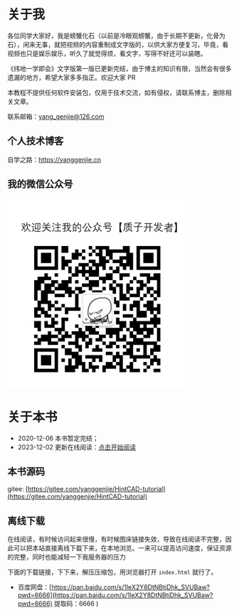 # 关于我

各位同学大家好，我是螃蟹化石（以前是冷眼观螃蟹，由于长期不更新，化骨为石），闲来无事，就把视频的内容重制成文字版的，以供大家方便复习，毕竟，看视频也只是娱乐娱乐，听久了就觉得烦，看文字，写得不好还可以装瞎。

《纬地一学即会》文字版第一版已更新完结，由于博主的知识有限，当然会有很多遗漏的地方，希望大家多多指正。欢迎大家 PR

本教程不提供任何软件安装包，仅用于技术交流，如有侵权，请联系博主，删除相关文章。

联系邮箱：yang_genjie@126.com

## 个人技术博客

自学之路：https://yanggenjie.cn

## 我的微信公众号

![](./image/wechat.webp)

# 关于本书

- 2020-12-06 本书暂定完结；
- 2023-12-02 更新在线阅读：[点击开始阅读](https://yanggenjie.cn/wiki/HintCAD/)

## 本书源码

gitee: [https://gitee.com/yanggenjie/HintCAD-tutorial](https://gitee.com/yanggenjie/HintCAD-tutorial)

## 离线下载

在线阅读，有时候访问起来很慢，有时候图床链接失效，导致在线阅读不完整，因此可以把本站直接离线下载下来，在本地浏览。一来可以提高访问速度，保证资源的完整，同时也能减轻一下我服务器的压力

下面的下载链接，下下来，解压压缩包，用浏览器打开 `index.html` 就行了。

- 百度网盘：[https://pan.baidu.com/s/1leX2Y8DtNBtjDhk_SVUBaw?pwd=6666](https://pan.baidu.com/s/1leX2Y8DtNBtjDhk_SVUBaw?pwd=6666) 提取码：6666 )
